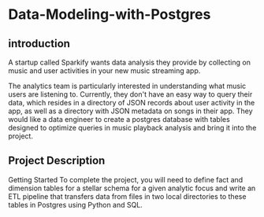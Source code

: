# Data-Modeling-with-Postgres

 ## introduction 

 A startup called Sparkify wants data analysis they provide by collecting on music and user activities in your new music streaming app.

The analytics team is particularly interested in understanding what music users are listening to. Currently, they don't have an easy way to query their data, which resides in a directory of JSON records about user activity in the app, as well as a directory with JSON metadata on songs in their app. They would like a data engineer to create a postgres database with tables designed to optimize queries in music playback analysis and bring it into the project. 

## Project Description

Getting Started To complete the project, you will need to define fact and dimension tables for a stellar schema for a given analytic focus and write an ETL pipeline that
transfers data from files in two local directories to these tables in Postgres using Python and SQL. 




